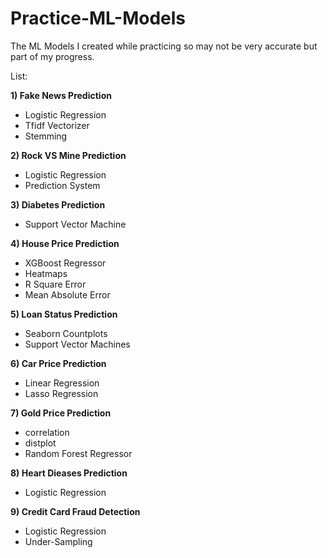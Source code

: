 # Practice-ML-Models
The ML Models I created while practicing so may not be very accurate but part of my progress.

List:

**1) Fake News Prediction** 
- Logistic Regression
- Tfidf Vectorizer
- Stemming

**2) Rock VS Mine Prediction** 
- Logistic Regression
- Prediction System

**3) Diabetes Prediction** 
- Support Vector Machine 

**4) House Price Prediction**
- XGBoost Regressor
- Heatmaps
- R Square Error
- Mean Absolute Error

**5) Loan Status Prediction**
- Seaborn Countplots
- Support Vector Machines

**6) Car Price Prediction**
- Linear Regression
- Lasso Regression

**7) Gold Price Prediction**
- correlation
- distplot
- Random Forest Regressor

**8) Heart Dieases Prediction**
- Logistic Regression

**9) Credit Card Fraud Detection**
- Logistic Regression
- Under-Sampling